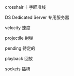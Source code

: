 crosshair 十字瞄准线

DS Dedicated Server 专用服务器

velocity 速度

projectile 射弹

pending 待定的

playback 回放

sockets 插槽